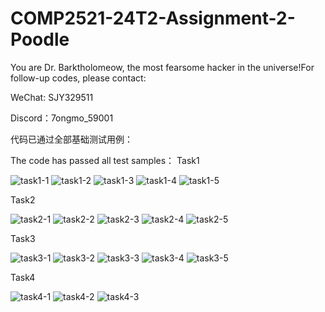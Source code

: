 # COMP2521-24T2-Assignment-2-Poodle
You are Dr. Barktholomeow, the most fearsome hacker in the universe!For follow-up codes, please contact:

WeChat: SJY329511

Discord：7ongmo_59001

代码已通过全部基础测试用例：

The code has passed all test samples：
Task1

![task1-1](https://github.com/user-attachments/assets/3865c659-18e4-48e0-8552-7b640718283c)
![task1-2](https://github.com/user-attachments/assets/5601916c-8356-41d2-9da2-7c37ceb5dcf9)
![task1-3](https://github.com/user-attachments/assets/6a87fad2-eded-4ee7-98a4-c6c063a4b1e5)
![task1-4](https://github.com/user-attachments/assets/2319b1a9-1297-40ab-ac29-1fc5e7d4b7aa)
![task1-5](https://github.com/user-attachments/assets/cf589b66-5933-431e-9040-9e224bf8854b)

Task2

![task2-1](https://github.com/user-attachments/assets/985c0672-f1fe-49aa-ada7-b1c4a5dcd5e9)
![task2-2](https://github.com/user-attachments/assets/574bb99a-37a5-47c8-bd27-5297890d685a)
![task2-3](https://github.com/user-attachments/assets/3f2a2604-1a60-4c60-ac60-894318c1144e)
![task2-4](https://github.com/user-attachments/assets/2b636931-4a28-4a9f-a594-90fec45ad1df)
![task2-5](https://github.com/user-attachments/assets/07423a6a-78fd-4a51-8c33-d60f5d5927bd)

Task3

![task3-1](https://github.com/user-attachments/assets/0dd10ee2-b82c-46a7-92d8-1eb5e49154c1)
![task3-2](https://github.com/user-attachments/assets/0c6d8f4b-a93f-4909-907a-f1c96a19910e)
![task3-3](https://github.com/user-attachments/assets/f0936959-0f6d-4944-a4c7-217b246de3e3)
![task3-4](https://github.com/user-attachments/assets/70c8c5c1-617e-475e-8847-421e3234376e)
![task3-5](https://github.com/user-attachments/assets/27d56364-1198-4602-9440-3c26b01c9e3b)

Task4

![task4-1](https://github.com/user-attachments/assets/dcb0390b-e090-4935-a375-8499fd215a54)
![task4-2](https://github.com/user-attachments/assets/5e5c548a-7968-4dd6-858a-0e442d08043c)
![task4-3](https://github.com/user-attachments/assets/9f4eaad4-4365-41da-9797-d8d233fc1501)

